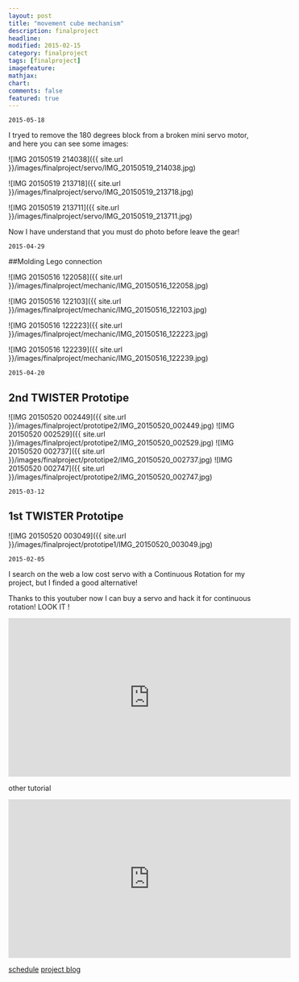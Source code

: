 ```yaml
---
layout: post
title: "movement cube mechanism"
description: finalproject
headline: 
modified: 2015-02-15
category: finalproject
tags: [finalproject]
imagefeature: 
mathjax: 
chart: 
comments: false
featured: true
---
```




	2015-05-18

I tryed to remove the 180 degrees block from a broken mini servo motor, and here you can see some images:

![IMG 20150519 214038]({{ site.url }}/images/finalproject/servo/IMG_20150519_214038.jpg)

![IMG 20150519 213718]({{ site.url }}/images/finalproject/servo/IMG_20150519_213718.jpg)

![IMG 20150519 213711]({{ site.url }}/images/finalproject/servo/IMG_20150519_213711.jpg)

Now I have understand that you must do photo before leave the gear!

	2015-04-29

##Molding Lego connection

![IMG 20150516 122058]({{ site.url }}/images/finalproject/mechanic/IMG_20150516_122058.jpg)

![IMG 20150516 122103]({{ site.url }}/images/finalproject/mechanic/IMG_20150516_122103.jpg)

![IMG 20150516 122223]({{ site.url }}/images/finalproject/mechanic/IMG_20150516_122223.jpg)

![IMG 20150516 122239]({{ site.url }}/images/finalproject/mechanic/IMG_20150516_122239.jpg)

	2015-04-20

## 2nd TWISTER Prototipe

![IMG 20150520 002449]({{ site.url }}/images/finalproject/prototipe2/IMG_20150520_002449.jpg)
![IMG 20150520 002529]({{ site.url }}/images/finalproject/prototipe2/IMG_20150520_002529.jpg)
![IMG 20150520 002737]({{ site.url }}/images/finalproject/prototipe2/IMG_20150520_002737.jpg)
![IMG 20150520 002747]({{ site.url }}/images/finalproject/prototipe2/IMG_20150520_002747.jpg)

	2015-03-12

## 1st TWISTER Prototipe

![IMG 20150520 003049]({{ site.url }}/images/finalproject/prototipe1/IMG_20150520_003049.jpg)



	2015-02-05

I search on the web a low cost servo with a Continuous Rotation for my project, but I finded a good alternative!

Thanks to this youtuber now I can buy a servo and hack it for continuous rotation!
LOOK IT !

<iframe width="560" height="315" src="https://www.youtube.com/embed/6G1nHfvl4aI" frameborder="0" ></iframe>

other tutorial

<iframe width="560" height="315" src="https://www.youtube.com/embed/6G1nHfvl4aI" frameborder="0" allowfullscreen></iframe>


<a href="{{ site.url }}/finalproject/schedule/"><span class="tiny button success ">schedule</span></a>
<a href="{{ site.url }}/final_project/"><span class="tiny button success ">project blog</span></a>
